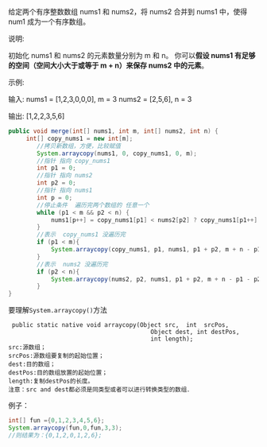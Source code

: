 给定两个有序整数数组 nums1 和 nums2，将 nums2 合并到 nums1 中，使得 num1 成为一个有序数组。

说明:

初始化 nums1 和 nums2 的元素数量分别为 m 和 n。
你可以**假设 nums1 有足够的空间（空间大小大于或等于 m + n）来保存 nums2 中的元素**。

示例:

输入:
nums1 = [1,2,3,0,0,0], m = 3
nums2 = [2,5,6],       n = 3

输出: [1,2,2,3,5,6]



```java
public void merge(int[] nums1, int m, int[] nums2, int n) {
     int[] copy_nums1 = new int[m];
        //拷贝新数组，方便，比较赋值
        System.arraycopy(nums1, 0, copy_nums1, 0, m);
        //指针 指向 copy_nums1
        int p1 = 0;
        //指针 指向 nums2
        int p2 = 0;
        //指针 指向 nums1
        int p = 0;
        //停止条件  遍历完两个数组的 任意一个
        while (p1 < m && p2 < n) {
            nums1[p++] = copy_nums1[p1] < nums2[p2] ? copy_nums1[p1++] : nums2[p2++];
        }
        //表示  copy_nums1 没遍历完
        if (p1 < m){
            System.arraycopy(copy_nums1, p1, nums1, p1 + p2, m + n - p1 - p2);
        }
        //表示  nums2 没遍历完
        if (p2 < n){
            System.arraycopy(nums2, p2, nums1, p1 + p2, m + n - p1 - p2);
        }
}
```

要理解`System.arraycopy()`方法

```text
 public static native void arraycopy(Object src,  int  srcPos,
                                        Object dest, int destPos,
                                        int length);
src:源数组；	
srcPos:源数组要复制的起始位置；
dest:目的数组；
destPos:目的数组放置的起始位置；	
length:复制destPos的长度。
注意：src and dest都必须是同类型或者可以进行转换类型的数组．
```

例子：

```java
int[] fun ={0,1,2,3,4,5,6}; 
System.arraycopy(fun,0,fun,3,3);
//则结果为：{0,1,2,0,1,2,6};
```